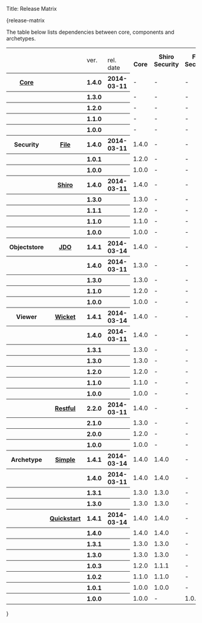 Title: Release Matrix

{release-matrix

The table below lists dependencies between core, components and archetypes.

<table  class="table table-striped table-bordered table-condensed">
<tr class="heading">
    <th>&nbsp;</th>
    <th>&nbsp;</th>
    <td>ver.</td>
    <td><br/>rel. date</td>
    <th><br/>Core</th>
    <th>Shiro<br/>Security</th>
    <th>File<br/>Security</th>
    <th>JDO<br/>Objectstore</th>
    <th>Wicket<br/>Viewer</th>
    <th>Restful<br/>Viewer</th>
</tr>
<tr>
    <th class="heading"><a href="core/about.html">Core</a></th>
    <th class="heading">&nbsp;</th>
    <th class="heading">1.4.0</th>
    <th>2014-03-11</th>
    <td>-</td>
    <td>-</td>
    <td>-</td>
    <td>-</td>
    <td>-</td>
    <td>-</td>
</tr>
<tr>
    <th class="heading">&nbsp;</th>
    <th class="heading">&nbsp;</th>
    <th class="heading">1.3.0</th>
    <th></th>
    <td>-</td>
    <td>-</td>
    <td>-</td>
    <td>-</td>
    <td>-</td>
    <td>-</td>
</tr>
<tr>
    <th class="heading">&nbsp;</th>
    <th class="heading">&nbsp;</th>
    <th class="heading">1.2.0</th>
    <th class="heading"></th>
    <td>-</td>
    <td>-</td>
    <td>-</td>
    <td>-</td>
    <td>-</td>
    <td>-</td>
</tr>
<tr>
    <th class="heading">&nbsp;</th>
    <th class="heading">&nbsp;</th>
    <th class="heading">1.1.0</th>
    <th class="heading"></th>
    <td>-</td>
    <td>-</td>
    <td>-</td>
    <td>-</td>
    <td>-</td>
    <td>-</td>
</tr>
<tr>
    <th class="heading">&nbsp;</th>
    <th class="heading">&nbsp;</th>
    <th class="heading">1.0.0</th>
    <th class="heading"></th>
    <td>-</td>
    <td>-</td>
    <td>-</td>
    <td>-</td>
    <td>-</td>
    <td>-</td>
</tr>
<tr>
    <th class="heading">Security</th>
    <th class="heading"><a href="components/security/file/about.html">File</a></th>
    <th class="heading">1.4.0</th>
    <th class="heading">2014-03-11</th>
    <td>1.4.0</td>
    <td>-</td>
    <td>-</td>
    <td>-</td>
    <td>-</td>
    <td>-</td>
</tr>
<tr>
    <th class="heading">&nbsp;</th>
    <th class="heading">&nbsp;</th>
    <th class="heading">1.0.1</th>
    <th class="heading"></th>
    <td>1.2.0</td>
    <td>-</td>
    <td>-</td>
    <td>-</td>
    <td>-</td>
    <td>-</td>
</tr>
<tr>
    <th class="heading">&nbsp;</th>
    <th class="heading">&nbsp;</th>
    <th class="heading">1.0.0</th>
    <th class="heading"></th>
    <td>1.0.0</td>
    <td>-</td>
    <td>-</td>
    <td>-</td>
    <td>-</td>
    <td>-</td>
</tr>
<tr>
    <th class="heading">&nbsp;</th>
    <th class="heading"><a href="components/security/shiro/about.html">Shiro</a></th>
    <th class="heading">1.4.0</th>
    <th class="heading">2014-03-11</th>
    <td>1.4.0</td>
    <td>-</td>
    <td>-</td>
    <td>-</td>
    <td>-</td>
    <td>-</td>
</tr>
<tr>
    <th class="heading">&nbsp;</th>
    <th class="heading">&nbsp;</th>
    <th class="heading">1.3.0</th>
    <th class="heading"></th>
    <td>1.3.0</td>
    <td>-</td>
    <td>-</td>
    <td>-</td>
    <td>-</td>
    <td>-</td>
</tr>
<tr>
    <th class="heading">&nbsp;</th>
    <th class="heading">&nbsp;</th>
    <th class="heading">1.1.1</th>
    <th class="heading"></th>
    <td>1.2.0</td>
    <td>-</td>
    <td>-</td>
    <td>-</td>
    <td>-</td>
    <td>-</td>
</tr>
<tr>
    <th class="heading">&nbsp;</th>
    <th class="heading">&nbsp;</th>
    <th class="heading">1.1.0</th>
    <th class="heading"></th>
    <td>1.1.0</td>
    <td>-</td>
    <td>-</td>
    <td>-</td>
    <td>-</td>
    <td>-</td>
</tr>
<tr>
    <th class="heading">&nbsp;</th>
    <th class="heading">&nbsp;</th>
    <th class="heading">1.0.0</th>
    <th class="heading"></th>
    <td>1.0.0</td>
    <td>-</td>
    <td>-</td>
    <td>-</td>
    <td>-</td>
    <td>-</td>
</tr>
<tr>
    <th class="heading">Objectstore</th>
    <th class="heading"><a href="components/objectstores/jdo/about.html">JDO</a></th>
    <th class="heading">1.4.1</th>
    <th class="heading">2014-03-14</th>
    <td>1.4.0</td>
    <td>-</td>
    <td>-</td>
    <td>-</td>
    <td>-</td>
    <td>-</td>
</tr>
<tr>
    <th class="heading">&nbsp;</th>
    <th class="heading">&nbsp;</th>
    <th class="heading">1.4.0</th>
    <th class="heading">2014-03-11</th>
    <td>1.3.0</td>
    <td>-</td>
    <td>-</td>
    <td>-</td>
    <td>-</td>
    <td>-</td>
</tr>
<tr>
    <th class="heading">&nbsp;</th>
    <th class="heading">&nbsp;</th>
    <th class="heading">1.3.0</th>
    <th class="heading"></th>
    <td>1.3.0</td>
    <td>-</td>
    <td>-</td>
    <td>-</td>
    <td>-</td>
    <td>-</td>
</tr>
<tr>
    <th class="heading">&nbsp;</th>
    <th class="heading">&nbsp;</th>
    <th class="heading">1.1.0</th>
    <th class="heading"></th>
    <td>1.2.0</td>
    <td>-</td>
    <td>-</td>
    <td>-</td>
    <td>-</td>
    <td>-</td>
</tr>
<tr>
    <th class="heading">&nbsp;</th>
    <th class="heading">&nbsp;</th>
    <th class="heading">1.0.0</th>
    <th class="heading"></th>
    <td>1.0.0</td>
    <td>-</td>
    <td>-</td>
    <td>-</td>
    <td>-</td>
    <td>-</td>
</tr>
<tr>
    <th class="heading">Viewer</th>
    <th class="heading"><a href="components/viewers/wicket/about.html">Wicket</a></th>
    <th class="heading">1.4.1</th>
    <th class="heading">2014-03-14</th>
    <td>1.4.0</td>
    <td>-</td>
    <td>-</td>
    <td>-</td>
    <td>-</td>
    <td>-</td>
</tr>
<tr>
    <th class="heading">&nbsp;</th>
    <th class="heading">&nbsp;</th>
    <th class="heading">1.4.0</th>
    <th class="heading">2014-03-11</th>
    <td>1.4.0</td>
    <td>-</td>
    <td>-</td>
    <td>-</td>
    <td>-</td>
    <td>-</td>
</tr>
<tr>
    <th class="heading">&nbsp;</th>
    <th class="heading">&nbsp;</th>
    <th class="heading">1.3.1</th>
    <th class="heading"></th>
    <td>1.3.0</td>
    <td>-</td>
    <td>-</td>
    <td>-</td>
    <td>-</td>
    <td>-</td>
</tr>
<tr>
    <th class="heading">&nbsp;</th>
    <th class="heading">&nbsp;</th>
    <th class="heading">1.3.0</th>
    <th class="heading"></th>
    <td>1.3.0</td>
    <td>-</td>
    <td>-</td>
    <td>-</td>
    <td>-</td>
    <td>-</td>
</tr>
<tr>
    <th class="heading">&nbsp;</th>
    <th class="heading">&nbsp;</th>
    <th class="heading">1.2.0</th>
    <th class="heading"></th>
    <td>1.2.0</td>
    <td>-</td>
    <td>-</td>
    <td>-</td>
    <td>-</td>
    <td>-</td>
</tr>
<tr>
    <th class="heading">&nbsp;</th>
    <th class="heading">&nbsp;</th>
    <th class="heading">1.1.0</th>
    <th class="heading"></th>
    <td>1.1.0</td>
    <td>-</td>
    <td>-</td>
    <td>-</td>
    <td>-</td>
    <td>-</td>
</tr>
<tr>
    <th class="heading">&nbsp;</th>
    <th class="heading">&nbsp;</th>
    <th class="heading">1.0.0</th>
    <th class="heading"></th>
    <td>1.0.0</td>
    <td>-</td>
    <td>-</td>
    <td>-</td>
    <td>-</td>
    <td>-</td>
</tr>
<tr>
    <th class="heading">&nbsp;</th>
    <th class="heading"><a href="components/viewers/restfulobjects/about.html">Restful</a></th>
    <th class="heading">2.2.0</th>
    <th class="heading">2014-03-11</th>
    <td>1.4.0</td>
    <td>-</td>
    <td>-</td>
    <td>-</td>
    <td>-</td>
    <td>-</td>
</tr>
<tr>
    <th class="heading">&nbsp;</th>
    <th class="heading">&nbsp;</th>
    <th class="heading">2.1.0</th>
    <th class="heading"></th>
    <td>1.3.0</td>
    <td>-</td>
    <td>-</td>
    <td>-</td>
    <td>-</td>
    <td>-</td>
</tr>
<tr>
    <th class="heading">&nbsp;</th>
    <th class="heading">&nbsp;</th>
    <th class="heading">2.0.0</th>
    <th class="heading"></th>
    <td>1.2.0</td>
    <td>-</td>
    <td>-</td>
    <td>-</td>
    <td>-</td>
    <td>-</td>
</tr>
<tr>
    <th class="heading">&nbsp;</th>
    <th class="heading">&nbsp;</th>
    <th class="heading">1.0.0</th>
    <th class="heading"></th>
    <td>1.0.0</td>
    <td>-</td>
    <td>-</td>
    <td>-</td>
    <td>-</td>
    <td>-</td>
</tr>
<tr>
    <th class="heading">Archetype</th>
    <th class="heading"><a href="intro/getting-started/quickstart-archetype.html">Simple</a></th>
    <th class="heading">1.4.1</th>
    <th class="heading">2014-03-14</th>
    <td>1.4.0</td>
    <td>1.4.0</td>
    <td>-</td>
    <td>1.4.1</td>
    <td>1.4.1</b></td>
    <td>2.2.0</td>
</tr>
<tr>
    <th class="heading">&nbsp;</th>
    <th class="heading">&nbsp;</th>
    <th class="heading">1.4.0</th>
    <th class="heading">2014-03-11</th>
    <td>1.4.0</td>
    <td>1.4.0</td>
    <td>-</td>
    <td>1.4.0</td>
    <td>1.4.0</b></td>
    <td>2.2.0</td>
</tr>
<tr>
    <th class="heading">&nbsp;</th>
    <th class="heading">&nbsp;</th>
    <th class="heading">1.3.1</th>
    <th class="heading"></th>
    <td>1.3.0</td>
    <td>1.3.0</td>
    <td>-</td>
    <td>1.3.0</td>
    <td>1.3.1</b></td>
    <td>2.1.0</td>
</tr>
<tr>
    <th class="heading">&nbsp;</th>
    <th class="heading">&nbsp;</th>
    <th class="heading">1.3.0</th>
    <th class="heading"></th>
    <td>1.3.0</td>
    <td>1.3.0</td>
    <td>-</td>
    <td>1.3.0</td>
    <td>1.3.0</b></td>
    <td>2.1.0</td>
</tr>
<tr>
    <th class="heading">&nbsp;</th>
    <th class="heading"><a href="intro/getting-started/quickstart-archetype.html">Quickstart</a></th>
    <th class="heading">1.4.1</th>
    <th class="heading">2014-03-14</th>
    <td>1.4.0</td>
    <td>1.4.0</td>
    <td>-</td>
    <td>1.4.1</td>
    <td>1.4.1</b></td>
    <td>2.2.0</td>
</tr>
<tr>
    <th class="heading">&nbsp;</th>
    <th class="heading">&nbsp;</th>
    <th class="heading">1.4.0</th>
    <th class="heading"></th>
    <td>1.4.0</td>
    <td>1.4.0</td>
    <td>-</td>
    <td>1.4.0</td>
    <td>1.4.0</b></td>
    <td>2.2.0</td>
</tr>
<tr>
    <th class="heading">&nbsp;</th>
    <th class="heading">&nbsp;</th>
    <th class="heading">1.3.1</th>
    <th class="heading"></th>
    <td>1.3.0</td>
    <td>1.3.0</td>
    <td>-</td>
    <td>1.3.0</td>
    <td>1.3.1</b></td>
    <td>2.1.0</td>
</tr>
<tr>
    <th class="heading">&nbsp;</th>
    <th class="heading">&nbsp;</th>
    <th class="heading">1.3.0</th>
    <th class="heading"></th>
    <td>1.3.0</td>
    <td>1.3.0</td>
    <td>-</td>
    <td>1.3.0</td>
    <td>1.3.0</b></td>
    <td>2.1.0</td>
</tr>
<tr>
    <th class="heading">&nbsp;</th>
    <th class="heading">&nbsp;</th>
    <th class="heading">1.0.3</th>
    <th class="heading"></th>
    <td>1.2.0</td>
    <td>1.1.1</td>
    <td>-</td>
    <td>1.1.0</td>
    <td>1.2.0</b></td>
    <td>2.0.0</td>
</tr>
<tr>
    <th class="heading">&nbsp;</th>
    <th class="heading">&nbsp;</th>
    <th class="heading">1.0.2</th>
    <th class="heading"></th>
    <td>1.1.0</td>
    <td>1.1.0</td>
    <td>-</td>
    <td>1.0.0</td>
    <td>1.1.0</b></td>
    <td>1.0.0</td>
</tr>
<tr>
    <th class="heading">&nbsp;</th>
    <th class="heading">&nbsp;</th>
    <th class="heading">1.0.1</th>
    <th class="heading"></th>
    <td>1.0.0</td>
    <td>1.0.0</td>
    <td>-</td>
    <td>1.0.0</td>
    <td>1.0.0</td>
    <td>1.0.0</td>
</tr>
<tr>
    <th class="heading">&nbsp;</th>
    <th class="heading">&nbsp;</th>
    <th class="heading">1.0.0</th>
    <th class="heading"></th>
    <td>1.0.0</td>
    <td>-</td>
    <td>1.0.0</td>
    <td>1.0.0</td>
    <td>1.0.0</td>
    <td>1.0.0</td>
</tr>
</table>

}
